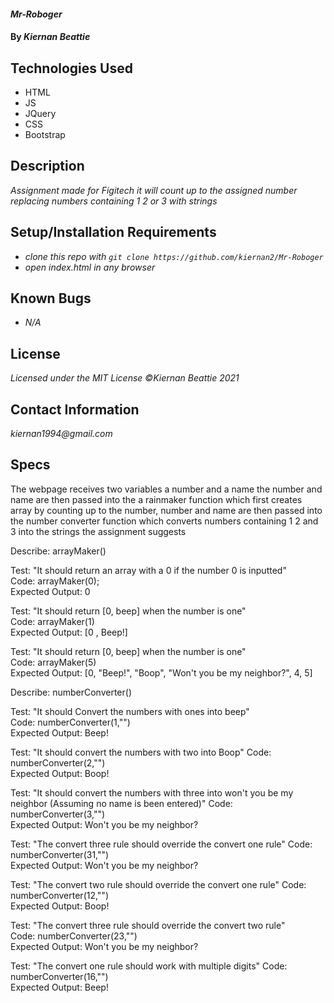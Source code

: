 #### _Mr-Roboger_

#### By _**Kiernan Beattie**_

## Technologies Used

* HTML 
* JS 
* JQuery
* CSS
* Bootstrap

## Description

_Assignment made for Figitech it will count up to the assigned number replacing numbers containing 1 2 or 3 with strings_

## Setup/Installation Requirements

* _clone this repo with `git clone https://github.com/kiernan2/Mr-Roboger`_
* _open index.html in any browser_

## Known Bugs

* _N/A_

## License

_Licensed under the MIT License_
_©Kiernan Beattie 2021_

## Contact Information

_kiernan1994@gmail.com_

## Specs

The webpage receives two variables a number and a name the number and name are then passed into the a rainmaker function which first creates array by counting up to the number, number and name are then passed into the number converter function which converts numbers containing 1 2 and 3 into the strings the assignment suggests

Describe: arrayMaker()

Test: "It should return an array with a 0 if the number 0 is inputted"  
Code: arrayMaker(0);  
Expected Output: 0   

Test: "It should return [0, beep] when the number is one"  
Code: arrayMaker(1)  
Expected Output: [0 , Beep!]  

Test: "It should return [0, beep] when the number is one"  
Code: arrayMaker(5)  
Expected Output: [0, "Beep!", "Boop", "Won't you be my neighbor?", 4, 5]  

Describe: numberConverter()  

Test: "It should Convert the numbers with ones into beep"  
Code: numberConverter(1,"")  
Expected Output: Beep!  

Test: "It should convert the numbers with two into Boop"
Code: numberConverter(2,"")  
Expected Output: Boop!  

Test: "It should convert the numbers with three into won't you be my neighbor (Assuming no name is been entered)"
Code: numberConverter(3,"")  
Expected Output: Won't you be my neighbor?  

Test: "The convert three rule should override the convert one rule"
Code: numberConverter(31,"")  
Expected Output: Won't you be my neighbor?  

Test: "The convert two rule should override the convert one rule"
Code: numberConverter(12,"")  
Expected Output: Boop! 

Test: "The convert three rule should override the convert two rule"  
Code: numberConverter(23,"")  
Expected Output: Won't you be my neighbor?  

Test: "The convert one rule should work with multiple digits"
Code: numberConverter(16,"")  
Expected Output: Beep!  
